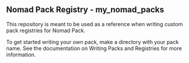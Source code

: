 ## Nomad Pack Registry - my_nomad_packs
This repository is meant to be used as a reference when writing custom pack
registries for Nomad Pack.

To get started writing your own pack, make a directory with your pack name.
See the documentation on Writing Packs and Registries for more information.
